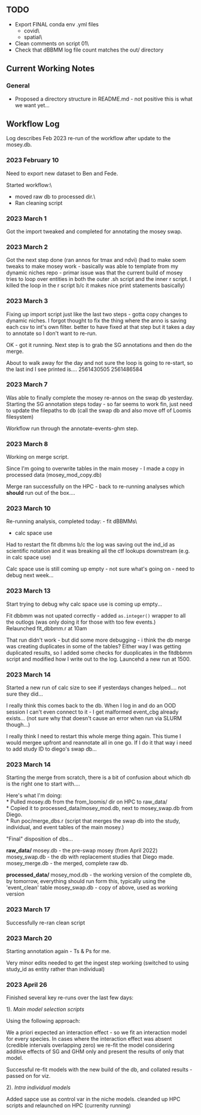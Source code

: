 ## TODO

-   Export FINAL conda env .yml files
    -   covid\
    -   spatial\
-   Clean comments on script 01\
-   Check that dBBMM log file count matches the out/ directory

## Current Working Notes



### General

-   Proposed a directory structure in README.md - not positive this is what we want yet...


## Workflow Log

Log describes Feb 2023 re-run of the workflow after update to the mosey.db.

### 2023 February 10

Need to export new dataset to Ben and Fede.

Started workflow:\
- moved raw db to processed dir.\
- Ran cleaning script

### 2023 March 1

Got the import tweaked and completed for annotating the mosey swap.

### 2023 March 2

Got the next step done (ran annos for tmax and ndvi) (had to make soem tweaks to make mosey work - basically was able to template from my dynamic niches repo - primar issue was that the current build of mosey tries to loop over entities in both the outer .sh script and the inner r script. I killed the loop in the r script b/c it makes nice print statements basically)

### 2023 March 3

Fixing up import script just like the last two steps - gotta copy changes to dynamic niches. I forgot thought to fix the thing where the anno is saving each csv to int's own filter. better to have fixed at that step but it takes a day to annotate so I don't want to re-run.

OK - got it running. Next step is to grab the SG annotations and then do the merge.

About to walk away for the day and not sure the loop is going to re-start, so the last ind I see printed is.... 2561430505 2561486584

### 2023 March 7

Was able to finally complete the mosey re-annos on the swap db yesterday. Starting the SG annotation steps today - so far seems to work fin, just need to update the filepaths to db (call the swap db and also move off of Loomis filesystem)

Workflow run through the annotate-events-ghm step.

### 2023 March 8

Working on merge script.

Since I'm going to overwrite tables in the main mosey - I made a copy in processed data (mosey_mod_copy.db)

Merge ran successfully on the HPC - back to re-running analyses which **should** run out of the box....

### 2023 March 10

Re-running analysis, completed today: - fit dBBMMs\
- calc space use

Had to restart the fit dbmms b/c the log was saving out the ind_id as scientific notation and it was breaking all the ctf lookups downstream (e.g. in calc space use)

Calc space use is still coming up empty - not sure what's going on - need to debug next week...

### 2023 March 13

Start trying to debug why calc space use is coming up empty...

Fit dbbmm was not upated correctly - added `as.integer()` wrapper to all the outlogs (was only doing it for those with too few events.)\
Relaunched fit_dbbmm.r at 10am

That run didn't work - but did some more debugging - i think the db merge was creating duplicates in some of the tables? Either way I was getting duplicated results, so I added some checks for duoplicates in the fitdbbmm script and modified how I write out to the log. Launcehd a new run at 1500.

### 2023 March 14

Started a new run of calc size to see if yesterdays changes helped.... not sure they did...

I really think this comes back to the db. When I log in and do an OOD session I can't even connect to it - I get malformed event_cbg already exists... (not sure why that doesn't cause an error when run via SLURM though...)

I really think I need to restart this whole merge thing again. This tiume I would mergee upfront and reannotate all in one go. If I do it that way i need to add study ID to diego's swap db...

### 2023 March 14

Starting the merge from scratch, there is a bit of confusion about which db is the right one to start with....

Here's what I'm doing:\
\* Pulled mosey.db from the from_loomis/ dir on HPC to raw_data/\
\* Copied it to processed_data/mosey_mod.db, next to mosey_swap.db from Diego.\
\* Run poc/merge_dbs.r (script that merges the swap db into the study, individual, and event tables of the main mosey.)

"Final" disposition of dbs...

**raw_data/**
mosey.db - the pre-swap mosey (from April 2022)
mosey_swap.db - the db with replacement studies that Diego made.
mosey_merge.db - the merged, complete raw db.

**processed_data/**
mosey_mod.db - the working version of the complete db, by tomorrow, everything should run form this, typically using the 'event_clean' table
mosey_swap.db - copy of above, used as working version


### 2023 March 17

Successfully re-ran clean script


### 2023 March 20

Starting annotation again - Ts & Ps for me.

Very minor edits needed to get the ingest step working (switched to using study_id as entity rather than individual)

### 2023 April 26

Finished several key re-runs over the last few days:

1). *Main model selection scripts*

Using the following approach:

We a priori expected an interaction effect - so we fit an interaction model for every species.  In cases where the interaction effect was absent (credible intervals overlapping zero) we re-fit the model considering additive effects of SG and GHM only and present the results of only that model.

Successful re-fit models with the new build of the db, and collated results - passed on for viz.

2). *Intra individual models*

Added sapce use as control var in the niche models. cleanded up HPC scripts and relaunched on HPC (currenlty running)

